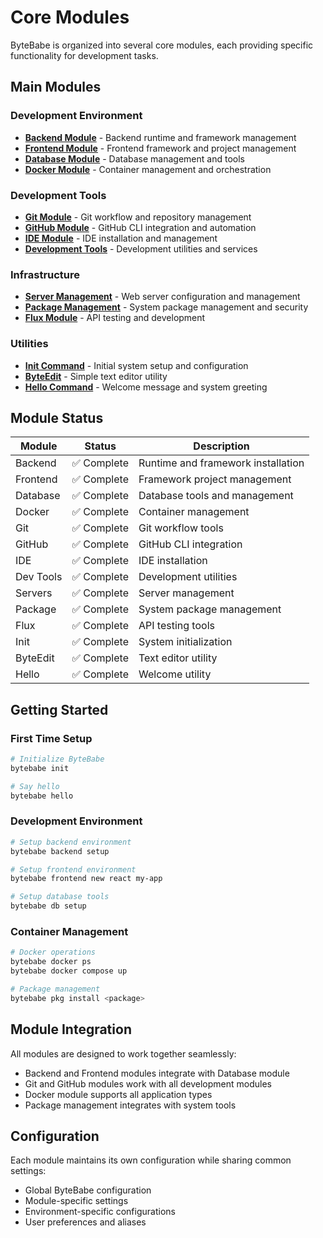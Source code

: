 # Core Modules

ByteBabe is organized into several core modules, each providing specific functionality for development tasks.

## Main Modules

### Development Environment
- **[Backend Module](backend-module.md)** - Backend runtime and framework management
- **[Frontend Module](frontend-module.md)** - Frontend framework and project management
- **[Database Module](database-module.md)** - Database management and tools
- **[Docker Module](docker-module.md)** - Container management and orchestration

### Development Tools
- **[Git Module](git-module.md)** - Git workflow and repository management
- **[GitHub Module](github-module.md)** - GitHub CLI integration and automation
- **[IDE Module](ide-module.md)** - IDE installation and management
- **[Development Tools](dev-tools.md)** - Development utilities and services

### Infrastructure
- **[Server Management](servers.md)** - Web server configuration and management
- **[Package Management](pkg.md)** - System package management and security
- **[Flux Module](flux.md)** - API testing and development

### Utilities
- **[Init Command](init.md)** - Initial system setup and configuration
- **[ByteEdit](byteedit.md)** - Simple text editor utility
- **[Hello Command](hello.md)** - Welcome message and system greeting

## Module Status

| Module | Status | Description |
|--------|--------|-------------|
| Backend | ✅ Complete | Runtime and framework installation |
| Frontend | ✅ Complete | Framework project management |
| Database | ✅ Complete | Database tools and management |
| Docker | ✅ Complete | Container management |
| Git | ✅ Complete | Git workflow tools |
| GitHub | ✅ Complete | GitHub CLI integration |
| IDE | ✅ Complete | IDE installation |
| Dev Tools | ✅ Complete | Development utilities |
| Servers | ✅ Complete | Server management |
| Package | ✅ Complete | System package management |
| Flux | ✅ Complete | API testing tools |
| Init | ✅ Complete | System initialization |
| ByteEdit | ✅ Complete | Text editor utility |
| Hello | ✅ Complete | Welcome utility |

## Getting Started

### First Time Setup
```bash
# Initialize ByteBabe
bytebabe init

# Say hello
bytebabe hello
```

### Development Environment
```bash
# Setup backend environment
bytebabe backend setup

# Setup frontend environment
bytebabe frontend new react my-app

# Setup database tools
bytebabe db setup
```

### Container Management
```bash
# Docker operations
bytebabe docker ps
bytebabe docker compose up

# Package management
bytebabe pkg install <package>
```

## Module Integration

All modules are designed to work together seamlessly:
- Backend and Frontend modules integrate with Database module
- Git and GitHub modules work with all development modules
- Docker module supports all application types
- Package management integrates with system tools

## Configuration

Each module maintains its own configuration while sharing common settings:
- Global ByteBabe configuration
- Module-specific settings
- Environment-specific configurations
- User preferences and aliases
